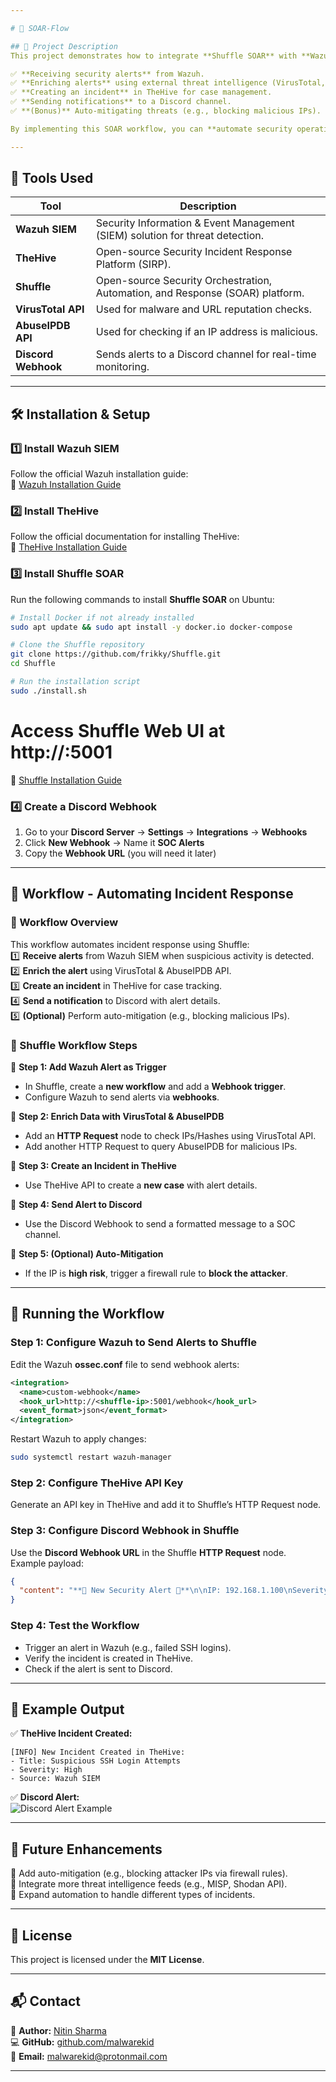 ```yaml
---

# 🚀 SOAR-Flow  

## 📌 Project Description  
This project demonstrates how to integrate **Shuffle SOAR** with **Wazuh SIEM** and **TheHive** to automate incident response.

✅ **Receiving security alerts** from Wazuh.  
✅ **Enriching alerts** using external threat intelligence (VirusTotal, AbuseIPDB).  
✅ **Creating an incident** in TheHive for case management.  
✅ **Sending notifications** to a Discord channel.  
✅ **(Bonus)** Auto-mitigating threats (e.g., blocking malicious IPs).  

By implementing this SOAR workflow, you can **automate security operations**, reduce response time, and improve efficiency in a **SOC environment**.  

---
```


## 🔧 Tools Used  
| Tool            | Description |
|----------------|------------|
| **Wazuh SIEM** | Security Information & Event Management (SIEM) solution for threat detection. |
| **TheHive**    | Open-source Security Incident Response Platform (SIRP). |
| **Shuffle**    | Open-source Security Orchestration, Automation, and Response (SOAR) platform. |
| **VirusTotal API** | Used for malware and URL reputation checks. |
| **AbuseIPDB API** | Used for checking if an IP address is malicious. |
| **Discord Webhook** | Sends alerts to a Discord channel for real-time monitoring. |

---

## 🛠️ Installation & Setup  

### **1️⃣ Install Wazuh SIEM**  
Follow the official Wazuh installation guide:  
🔗 [Wazuh Installation Guide](https://documentation.wazuh.com/current/installation-guide/index.html)  

### **2️⃣ Install TheHive**  
Follow the official documentation for installing TheHive:  
🔗 [TheHive Installation Guide](https://docs.strangebee.com/thehive/installation/)  

### **3️⃣ Install Shuffle SOAR**  
Run the following commands to install **Shuffle SOAR** on Ubuntu:  
```bash
# Install Docker if not already installed
sudo apt update && sudo apt install -y docker.io docker-compose

# Clone the Shuffle repository
git clone https://github.com/frikky/Shuffle.git
cd Shuffle

# Run the installation script
sudo ./install.sh
```
# Access Shuffle Web UI at http://<your-ip>:5001

🔗 [Shuffle Installation Guide](https://shuffler.io/docs)  

### **4️⃣ Create a Discord Webhook**  
1. Go to your **Discord Server** → **Settings** → **Integrations** → **Webhooks**  
2. Click **New Webhook** → Name it **SOC Alerts**  
3. Copy the **Webhook URL** (you will need it later)  

---

## 🔄 Workflow - Automating Incident Response  

### **📌 Workflow Overview**  
This workflow automates incident response using Shuffle:  
1️⃣ **Receive alerts** from Wazuh SIEM when suspicious activity is detected.  
2️⃣ **Enrich the alert** using VirusTotal & AbuseIPDB API.  
3️⃣ **Create an incident** in TheHive for case tracking.  
4️⃣ **Send a notification** to Discord with alert details.  
5️⃣ **(Optional)** Perform auto-mitigation (e.g., blocking malicious IPs).  

### **📌 Shuffle Workflow Steps**  

🔹 **Step 1: Add Wazuh Alert as Trigger**  
- In Shuffle, create a **new workflow** and add a **Webhook trigger**.  
- Configure Wazuh to send alerts via **webhooks**.  

🔹 **Step 2: Enrich Data with VirusTotal & AbuseIPDB**  
- Add an **HTTP Request** node to check IPs/Hashes using VirusTotal API.  
- Add another HTTP Request to query AbuseIPDB for malicious IPs.  

🔹 **Step 3: Create an Incident in TheHive**  
- Use TheHive API to create a **new case** with alert details.  

🔹 **Step 4: Send Alert to Discord**  
- Use the Discord Webhook to send a formatted message to a SOC channel.  

🔹 **Step 5: (Optional) Auto-Mitigation**  
- If the IP is **high risk**, trigger a firewall rule to **block the attacker**.  

---

## 🚀 Running the Workflow  

### **Step 1: Configure Wazuh to Send Alerts to Shuffle**  
Edit the Wazuh **ossec.conf** file to send webhook alerts:  
```xml
<integration>
  <name>custom-webhook</name>
  <hook_url>http://<shuffle-ip>:5001/webhook</hook_url>
  <event_format>json</event_format>
</integration>
```
Restart Wazuh to apply changes:  
```bash
sudo systemctl restart wazuh-manager
```

### **Step 2: Configure TheHive API Key**  
Generate an API key in TheHive and add it to Shuffle’s HTTP Request node.  

### **Step 3: Configure Discord Webhook in Shuffle**  
Use the **Discord Webhook URL** in the Shuffle **HTTP Request** node.  
Example payload:  
```json
{
  "content": "**🚨 New Security Alert 🚨**\n\nIP: 192.168.1.100\nSeverity: High\nSource: Wazuh SIEM"
}
```

### **Step 4: Test the Workflow**  
- Trigger an alert in Wazuh (e.g., failed SSH logins).  
- Verify the incident is created in TheHive.  
- Check if the alert is sent to Discord.  

---

## 📌 Example Output  

✅ **TheHive Incident Created:**  
```
[INFO] New Incident Created in TheHive:
- Title: Suspicious SSH Login Attempts
- Severity: High
- Source: Wazuh SIEM
```

✅ **Discord Alert:**  
![Discord Alert Example](https://i.imgur.com/example.png)  

---

## 🎯 Future Enhancements  
🔹 Add auto-mitigation (e.g., blocking attacker IPs via firewall rules).  
🔹 Integrate more threat intelligence feeds (e.g., MISP, Shodan API).  
🔹 Expand automation to handle different types of incidents.  

---

## 📜 License  
This project is licensed under the **MIT License**.  

---

## 📬 Contact  
👤 **Author:** [Nitin Sharma](https://github.com/malwarekid)  
💻 **GitHub:** [github.com/malwarekid](https://github.com/malwarekid)  
📧 **Email:** malwarekid@protonmail.com  

---
